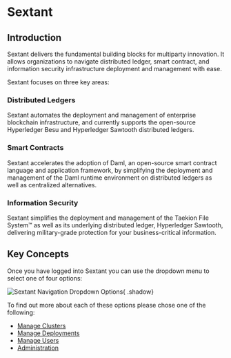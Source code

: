 # Sextant

## Introduction

Sextant delivers the fundamental building blocks for
multiparty innovation. It allows organizations to navigate distributed ledger,
smart contract, and information security infrastructure deployment and
management with ease.

Sextant focuses on three key areas:

### Distributed Ledgers

Sextant automates the deployment and management of enterprise blockchain
infrastructure, and currently supports the open-source Hyperledger Besu and
Hyperledger Sawtooth distributed ledgers.

### Smart Contracts

Sextant accelerates the adoption of Daml, an open-source smart contract language
and application framework, by simplifying the deployment and management of the
Daml runtime environment on distributed ledgers as well as centralized
alternatives.

### Information Security

Sextant simplifies the deployment and management of the Taekion File System™ as
well as its underlying distributed ledger, Hyperledger Sawtooth, delivering
military-grade protection for your business-critical information.

## Key Concepts

Once you have logged into Sextant you can use the dropdown menu to select one of
four options:

![Sextant Navigation Dropdown
Options](./images/sextant-navigation-dropdown-options.png){ .shadow}

To find out more about each of these options please chose one of the following:

- [Manage Clusters](clusters/overview.md)
- [Manage Deployments](deployments/overview.md)
- [Manage Users](users/overview.md)
- [Administration](admin/overview.md)
